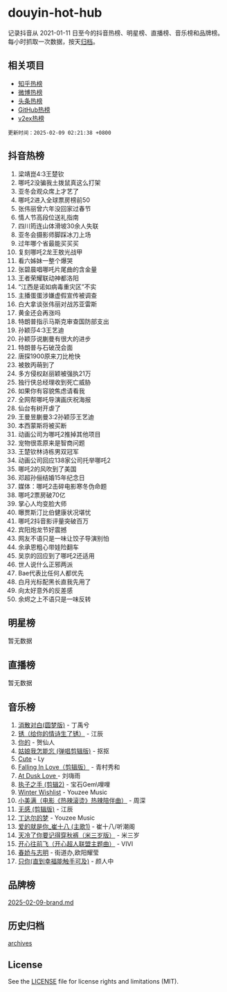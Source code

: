 # douyin-hot-hub

记录抖音从 2021-01-11 日至今的抖音热榜、明星榜、直播榜、音乐榜和品牌榜。每小时抓取一次数据，按天[归档](archives)。

## 相关项目

- [知乎热榜](https://github.com/lonnyzhang423/zhihu-hot-hub)
- [微博热榜](https://github.com/lonnyzhang423/weibo-hot-hub)
- [头条热榜](https://github.com/lonnyzhang423/toutiao-hot-hub)
- [GitHub热榜](https://github.com/lonnyzhang423/github-hot-hub)
- [v2ex热榜](https://github.com/lonnyzhang423/v2ex-hot-hub)


`更新时间：2025-02-09 02:21:38 +0800`

## 抖音热榜

1. 梁靖崑4:3王楚钦
1. 哪吒2没骗我土拨鼠真这么打架
1. 亚冬会观众席上才艺了
1. 哪吒2进入全球票房榜前50
1. 张伟丽曾六年没回家过春节
1. 情人节高段位送礼指南
1. 四川筠连山体滑坡30余人失联
1. 亚冬会摄影师脚踩冰刀上场
1. 过年哪个省最能买买买
1. 复刻哪吒2龙王敖光战甲
1. 看六姊妹一整个爆哭
1. 张碧晨唱哪吒片尾曲的含金量
1. 王者荣耀联动神都洛阳
1. “江西是诺如病毒重灾区”不实
1. 主播蛋蛋涉嫌虚假宣传被调查
1. 白大拿谈张伟丽对战苏亚雷斯
1. 黄金还会再涨吗
1. 特朗普指示马斯克审查国防部支出
1. 孙颖莎4:3王艺迪
1. 孙颖莎说蒯曼有很大的进步
1. 特朗普与石破茂会面
1. 唐探1900原来刀比枪快
1. 被敖丙萌到了
1. 多方侵权赵丽颖被强执21万
1. 独行侠总经理收到死亡威胁
1. 如果你有容貌焦虑请看我
1. 全网帮哪吒导演画庆祝海报
1. 仙台有树开虐了
1. 王曼昱蒯曼3:2孙颖莎王艺迪
1. 本西蒙斯将被买断
1. 动画公司为哪吒2推掉其他项目
1. 宠物很乖原来是智商问题
1. 王楚钦林诗栋男双冠军
1. 动画公司回应138家公司托举哪吒2
1. 哪吒2的风吹到了美国
1. 邓超孙俪结婚15年纪念日
1. 媒体：哪吒2击碎电影寒冬伪命题
1. 哪吒2票房破70亿
1. 掌心人均变脸大师
1. 曝贾斯汀比伯健康状况堪忧
1. 哪吒2抖音影评量突破百万
1. 宾阳炮龙节好震撼
1. 网友不语只是一味让饺子导演别怕
1. 余承恩粗心带娃险翻车
1. 吴京的回应到了哪吒2还适用
1. 世人说什么正邪两派
1. Bae代表比任何人都优先
1. 白月光标配黑长直我先用了
1. 向太好意外的反差感
1. 余烬之上不语只是一味反转

## 明星榜

暂无数据

## 直播榜

暂无数据

## 音乐榜

1. [消散对白(圆梦版)](https://sf5-hl-cdn-tos.douyinstatic.com/obj/tos-cn-ve-2774/og4jB5I5IizzoZVAAAzWgBMAsMDWoArfwBOiFs) - 丁禹兮
1. [锈（给你的情诗生了锈）](https://sf5-hl-cdn-tos.douyinstatic.com/obj/tos-cn-ve-2774/o8a1PBtVqIYbPEGK6e5A4egedVMdm3fCIz6bbE) - 江辰
1. [你的](https://sf5-hl-cdn-tos.douyinstatic.com/obj/tos-cn-ve-2774/oYuIeKf42jB7sEV6B2upMdpYAgfrQWj0FeRegh) - 贺仙人
1. [姑娘我怎能忘 (弹唱剪辑版)](https://sf5-hl-cdn-tos.douyinstatic.com/obj/tos-cn-ve-2774/okamwrBGEMz6illuEofAsMV4yzF5tVWbBiA5AI) - 抠抠
1. [Cute](https://sf5-hl-cdn-tos.douyinstatic.com/obj/tos-cn-ve-2774/o4IbIzHWKAAB4wsS5qMBRiiAlEBGTpQRNfFvuo) - Ly
1. [Falling In Love（剪辑版）](https://sf5-hl-cdn-tos.douyinstatic.com/obj/tos-cn-ve-2774/o8ajpA8zzgBPahbBIO8AcKGBLJezFCRd1wfP9f) - 青村秀和
1. [ At Dusk  Love ](https://sf5-hl-cdn-tos.douyinstatic.com/obj/tos-cn-ve-2774/o8CrpCf5CaYgI4ZrtQgMQAFEfuGqNnRSDQAPBc) - 刘嗨雨
1. [执子之手 (剪辑2)](https://sf3-cdn-tos.douyinstatic.com/obj/tos-cn-ve-2774/oUoZLQjCc31XzqsBnBQUNgeKtYPBcgbFDwtfcu) - 宝石Gem\哩哩
1. [Winter Wishlist](https://sf5-hl-cdn-tos.douyinstatic.com/obj/tos-cn-ve-2774/oIIgUOeamCFCVAzxN6MFRLIBlLGpUqQxeeHrLE) - Youzee Music
1. [小美满（电影《热辣滚烫》热辣陪伴曲）](https://sf5-hl-cdn-tos.douyinstatic.com/obj/tos-cn-ve-2774/o0GAn2lSgfZIDUgtevCGDQYnFg4CwnrBaxbTZL) - 周深
1. [无感 (剪辑版)](https://sf5-hl-cdn-tos.douyinstatic.com/obj/tos-cn-ve-2774/o0eIsUzJBDlQaQFC5OFlgbMEZC1TFYBftOBn6p) - 江辰
1. [丁达尔的梦](https://sf3-cdn-tos.douyinstatic.com/obj/tos-cn-ve-2774/oMU3WirUZBVQkAC9ccG5P2IQirziZM2RTInUY) - Youzee Music
1. [爱的就是你_崔十八 (主歌1)](https://sf5-hl-cdn-tos.douyinstatic.com/obj/tos-cn-ve-2774/oI5BO5DhFZ6UTcNCnZaOCBLtZ7WIMQGfgnXf5E) - 崔十八/听潮阁
1. [天冷了你要记得穿秋裤（米三岁版）](https://sf5-hl-cdn-tos.douyinstatic.com/obj/tos-cn-ve-2774/oQlIwVIDWiZ6BQilAorS7MA0AgCkQDvcZAdm1) - 米三岁
1. [开心往前飞（开心超人联盟主题曲）](https://sf5-hl-cdn-tos.douyinstatic.com/obj/tos-cn-ve-2774/9d8fb7c82cf1421fb93a9fe925275e0a) - VIVI
1. [春娇与志明](https://sf5-hl-cdn-tos.douyinstatic.com/obj/tos-cn-ve-2774/e530d8fceb7044b39707d7f9ff54add1) - 街道办,欧阳耀莹
1. [只你(直到幸福能触手可及)](https://sf5-hl-cdn-tos.douyinstatic.com/obj/tos-cn-ve-2774/o0lBkRDzFTeaVSUz3ZZSCBVtZ5DIMQGfgmEAuE) - 颜人中

## 品牌榜

[2025-02-09-brand.md](archives/2025-02-09-brand.md)

## 历史归档

[archives](archives)

## License

See the [LICENSE](LICENSE) file for license rights and limitations (MIT).
